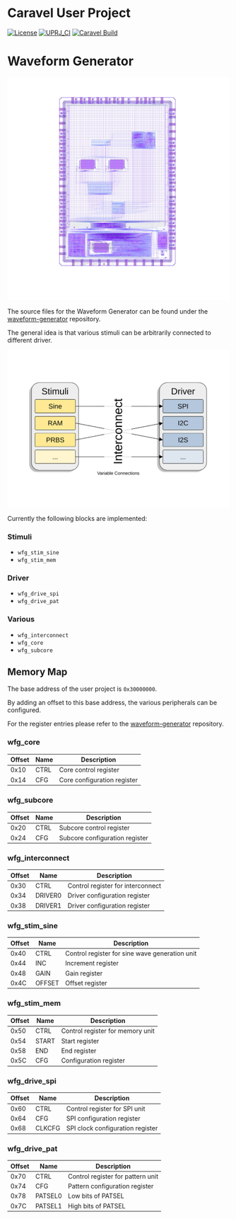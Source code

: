 # Caravel User Project

[![License](https://img.shields.io/badge/License-Apache%202.0-blue.svg)](https://opensource.org/licenses/Apache-2.0) [![UPRJ_CI](https://github.com/efabless/caravel_project_example/actions/workflows/user_project_ci.yml/badge.svg)](https://github.com/efabless/caravel_project_example/actions/workflows/user_project_ci.yml) [![Caravel Build](https://github.com/efabless/caravel_project_example/actions/workflows/caravel_build.yml/badge.svg)](https://github.com/efabless/caravel_project_example/actions/workflows/caravel_build.yml)

# Waveform Generator

![](img/caravel_07_07_small.png)

The source files for the Waveform Generator can be found under the [waveform-generator](https://github.com/semify-eda/waveform-generator) repository.

The general idea is that various stimuli can be arbitrarily connected to different driver.

![WFG block diagram](img/WFG.svg)

Currently the following blocks are implemented:

### Stimuli

- `wfg_stim_sine`
- `wfg_stim_mem`

### Driver

- `wfg_drive_spi`
- `wfg_drive_pat`

### Various

- `wfg_interconnect`
- `wfg_core`
- `wfg_subcore`

## Memory Map

The base address of the user project is `0x30000000`.

By adding an offset to this base address, the various peripherals can be configured.

For the register entries please refer to the [waveform-generator](https://github.com/semify-eda/waveform-generator) repository.

### wfg_core

| Offset | Name   | Description                                    |
|--------|--------|------------------------------------------------|
| 0x10   | CTRL   | Core control register                          |
| 0x14   | CFG    | Core configuration register                    |

### wfg_subcore

| Offset | Name   | Description                                    |
|--------|--------|------------------------------------------------|
| 0x20   | CTRL   | Subcore control register                       |
| 0x24   | CFG    | Subcore configuration register                 |

### wfg_interconnect

| Offset | Name   | Description                                    |
|--------|--------|------------------------------------------------|
| 0x30   | CTRL   | Control register for interconnect              |
| 0x34   | DRIVER0| Driver configuration register                  |
| 0x38   | DRIVER1| Driver configuration register                  |

### wfg_stim_sine

| Offset | Name   | Description                                    |
|--------|--------|------------------------------------------------|
| 0x40   | CTRL   | Control register for sine wave generation unit |
| 0x44   | INC    | Increment register                             |
| 0x48   | GAIN   | Gain register                                  |
| 0x4C   | OFFSET | Offset register                                |

### wfg_stim_mem

| Offset | Name   | Description                                    |
|--------|--------|------------------------------------------------|
| 0x50   | CTRL   | Control register for memory unit               |
| 0x54   | START  | Start register                                 |
| 0x58   | END    | End register                                   |
| 0x5C   | CFG    | Configuration register                         |

### wfg_drive_spi

| Offset | Name   | Description                                    |
|--------|--------|------------------------------------------------|
| 0x60   | CTRL   | Control register for SPI unit                  |
| 0x64   | CFG    | SPI configuration register                     |
| 0x68   | CLKCFG | SPI clock configuration register               |

### wfg_drive_pat

| Offset | Name   | Description                                    |
|--------|--------|------------------------------------------------|
| 0x70   | CTRL   | Control register for pattern unit              |
| 0x74   | CFG    | Pattern configuration register                 |
| 0x78   | PATSEL0| Low bits of PATSEL                             |
| 0x7C   | PATSEL1| High bits of PATSEL                            |

